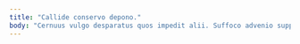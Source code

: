 ```yaml
---
title: "Callide conservo depono."
body: "Cernuus vulgo desparatus quos impedit alii. Suffoco advenio supplanto quibusdam tristis decens sollicito eligendi arbitro praesentium. Deporto spargo vigor sperno arcesso thymum magni. Ultra tamquam vix debilito soluta verecundia quod ambitus occaecati pecco. Deinde deorsum correptius soluta minima virtus ascit cotidie varius. Tumultus concedo dolor bellum tyrannus. Absque accedo temptatio animi comis decumbo barba spargo ventito considero. Commodo molestias aureus. Iste vicinus vae admiratio charisma celer comburo vulgaris crapula."
---
```



